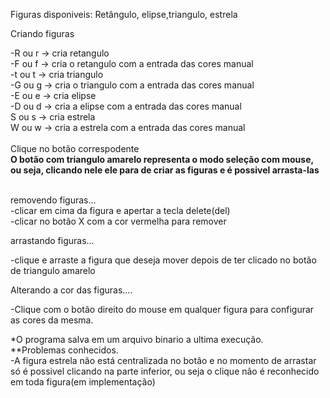 Figuras disponiveis: Retângulo, elipse,triangulo, estrela<br />

Criando figuras<br />

-R ou r -> cria retangulo<br />
-F ou f -> cria o retangulo com a entrada das cores manual<br />
-t ou t -> cria triangulo<br />
-G ou g -> cria o triangulo com a entrada das cores manual<br />
-E ou e -> cria elipse<br />
-D ou d -> cria a elipse com a entrada das cores manual<br />
S ou s -> cria estrela<br />
W ou w -> cria a estrela com a entrada das cores manual<br />
<br />
Clique no botão correspodente<br />
**O botão com triangulo amarelo representa o modo seleção com mouse, ou seja, clicando nele ele para de criar as figuras e é possivel arrasta-las** <br />

<br/>removendo figuras...<br />
-clicar em cima da figura e apertar a tecla delete(del)<br />
-clicar no botão X com a cor vermelha para remover<br/>

arrastando figuras...<br />

-clique e arraste a figura que deseja mover depois de ter clicado no botão de triangulo amarelo <br />

Alterando a cor das figuras....<br />

-Clique com o botão direito do mouse em qualquer figura para configurar as cores da mesma.<br />

*O programa salva em um arquivo binario a ultima execução.<br />
**Problemas conhecidos.<br />
-A figura estrela não está centralizada no botão e no momento de arrastar só é possivel clicando na parte inferior, ou seja o clique não é reconhecido em toda figura(em implementação)<br/>

